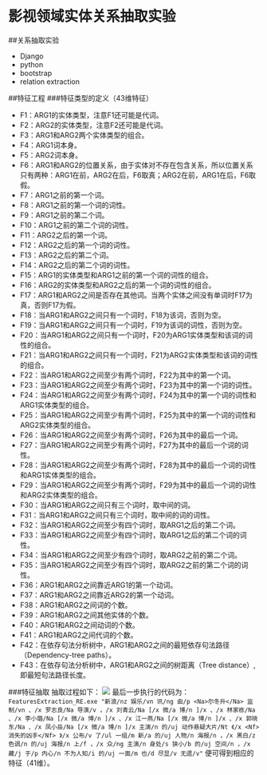 # 影视领域实体关系抽取实验
##关系抽取实验
* Django
* python
* bootstrap
* relation extraction

##特征工程
###特征类型的定义（43维特征）
* F1：ARG1的实体类型，注意F1还可能是代词。
* F2：ARG2的实体类型，注意F2还可能是代词。
* F3：ARG1和ARG2两个实体类型的组合。
* F4：ARG1词本身。
* F5：ARG2词本身。
* F6：ARG1和ARG2的位置关系，由于实体对不存在包含关系，所以位置关系只有两种：ARG1在前，ARG2在后，F6取真；ARG2在前，ARG1在后，F6取假。
* F7：ARG1之前的第一个词。
* F8：ARG1之前的第一个词的词性。
* F9：ARG1之前的第二个词。
* F10：ARG1之前的第二个词的词性。
* F11：ARG2之后的第一个词。
* F12：ARG2之后的第一个词的词性。
* F13：ARG2之后的第二个词。
* F14：ARG2之后的第二个词的词性。
* F15：ARG1的实体类型和ARG1之前的第一个词的词性的组合。
* F16：ARG2的实体类型和ARG2之后的第一个词的词性的组合。
* F17：ARG1和ARG2之间是否存在其他词。当两个实体之间没有单词时F17为真，否则F17为假。
* F18：当ARG1和ARG2之间只有一个词时，F18为该词，否则为空。
* F19：当ARG1和ARG2之间只有一个词时，F19为该词的词性，否则为空。
* F20：当ARG1和ARG2之间只有一个词时，F20为ARG1实体类型和该词的词性的组合。
* F21：当ARG1和ARG2之间只有一个词时，F21为ARG2实体类型和该词的词性的组合。
* F22：当ARG1和ARG2之间至少有两个词时，F22为其中的第一个词。
* F23：当ARG1和ARG2之间至少有两个词时，F23为其中的第一个词的词性。
* F24：当ARG1和ARG2之间至少有两个词时，F24为其中的第一个词的词性和ARG1实体类型的组合。
* F25：当ARG1和ARG2之间至少有两个词时，F25为其中的第一个词的词性和ARG2实体类型的组合。
* F26：当ARG1和ARG2之间至少有两个词时，F26为其中的最后一个词。
* F27：当ARG1和ARG2之间至少有两个词时，F27为其中的最后一个词的词性。 
* F28：当ARG1和ARG2之间至少有两个词时，F28为其中的最后一个词的词性和ARG1实体类型的组合。
* F29：当ARG1和ARG2之间至少有两个词时，F29为其中的最后一个词的词性和ARG2实体类型的组合。
* F30：当ARG1和ARG2之间只有三个词时，取中间的词。
* F31：当ARG1和ARG2之间只有三个词时，取中间的词的词性。
* F32：当ARG1和ARG2之间至少有四个词时，取ARG1之后的第二个词。
* F33：当ARG1和ARG2之间至少有四个词时，取ARG1之后的第二个词的词性。 
* F34：当ARG1和ARG2之间至少有四个词时，取ARG2之前的第二个词。
* F35：当ARG1和ARG2之间至少有四个词时，取ARG2之前的第二个词的词性。 
* F36：ARG1和ARG2之间靠近ARG1的第一个动词。
* F37：ARG1和ARG2之间靠近ARG2的第一个动词。
* F38：ARG1和ARG2之间词的个数。
* F39：ARG1和ARG2之间其他实体的个数。
* F40：ARG1和ARG2之间动词的个数。
* F41：ARG1和ARG2之间代词的个数。
* F42：在依存句法分析树中，ARG1和ARG2之间的最短依存句法路径（Dependency-tree paths）。
* F43：在依存句法分析树中，ARG1和ARG2之间的树距离（Tree distance）,即最短句法路径长度。<br/>

###特征抽取
抽取过程如下：
![](http://i.imgur.com/T6U4Ox1.png)
最后一步执行的代码为：`FeaturesExtraction_RE.exe "新浪/nz 娱乐/vn 讯/ng 由/p <Na>尔冬升</Na> 监制/vn 、/x 罗志良/Na 导演/v ，/x 刘青云/Na [/x 微/a 博/n ]/x 、/x 林家栋/Na 、/x 李小璐/Na [/x 微/a 博/n ]/x 、/x 江一燕/Na [/x 微/a 博/n ]/x 、/x 郭晓东/Na 、/x 凤小岳/Na [/x 微/a 博/n ]/x 主演/n 的/uj 动作悬疑大片/Nt 《/x <Nf>消失的凶手</Nf> 》/x 公布/v 了/ul 一组/m 新/a 的/uj 人物/n 海报/n ，/x 黑白/z 色调/n 的/uj 海报/n 上/f ，/x 众/ng 主演/n 身处/s 狭小/b 的/uj 空间/n ，/x 藏/j 于/p 内心/n 不为人知/i 的/uj 一面/m 也/d 尽显/v 无遗/v"`
便可得到相应的特征（41维）。
